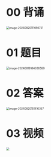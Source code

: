 # 00 背诵

<img src="https://cvp.oss-cn-shanghai.aliyuncs.com/202408201117975.png" alt="image-20240820111656721" style="zoom:50%;" />



# 01 题目

<img src="https://cvp.oss-cn-shanghai.aliyuncs.com/202408181840616.png" alt="image-20240818184036569" style="zoom:50%;" />



# 02 答案

<img src="https://cvp.oss-cn-shanghai.aliyuncs.com/202408201514510.png" alt="image-20240820151410357" style="zoom:50%;" />



# 03 视频

<img src="https://cvp.oss-cn-shanghai.aliyuncs.com/202408191715564.png" style="zoom:50%;" />